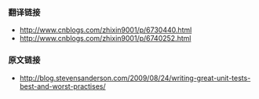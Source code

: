 ### 翻译链接
- http://www.cnblogs.com/zhixin9001/p/6730440.html
- http://www.cnblogs.com/zhixin9001/p/6740252.html

### 原文链接
- http://blog.stevensanderson.com/2009/08/24/writing-great-unit-tests-best-and-worst-practises/
